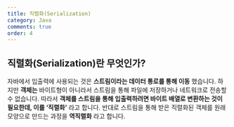 ```yaml
---
title: 직렬화(Serialization)
category: Java
comments: true
order: 4
---
```


## 직렬화(Serialization)란 무엇인가?
자바에서 입출력에 사용되는 것은 __스트림이라는 데이터 통로를 통해 이동__ 했습니다. 하지만 __객체는__ 바이트형이 아니라서 스트림을 통해 파일에 저장하거나 네트워크로 전송할 수 없습니다. 따라서 __객체를 스트림을 통해 입출력하려면 바이트 배열로 변환하는 것이 필요한데, 이를 ‘직렬화’__ 라고 합니다. 반대로 스트림을 통해 받은 직렬화된 객체를 원래 모양으로 만드는 과정을 __역직렬화__ 라고 합니다.

